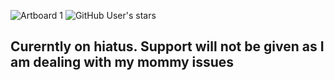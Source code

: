 ![Artboard 1](https://github.com/MesaIndigo/.github/assets/116332087/54b207d4-f5ce-4c16-a893-d1d4ec59d70d)
![GitHub User's stars](https://img.shields.io/github/stars/MesaIndigo)

## Curerntly on hiatus. Support will not be given as I am dealing with my mommy issues
